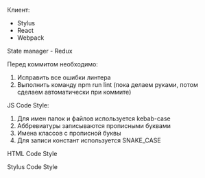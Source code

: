 Клиент:
- Stylus
- React
- Webpack

State manager - Redux

Перед коммитом необходимо:
1. Исправить все ошибки линтера
2. Выполнить команду npm run lint (пока делаем руками, потом сделаем автоматически при коммите)

JS Code Style:
1. Для имен папок и файлов используется kebab-case
2. Аббревиатуры записываются прописными буквами
3. Имена классов с прописной буквы
4. Для записи констант используется SNAKE_CASE

HTML Code Style

Stylus Code Style 